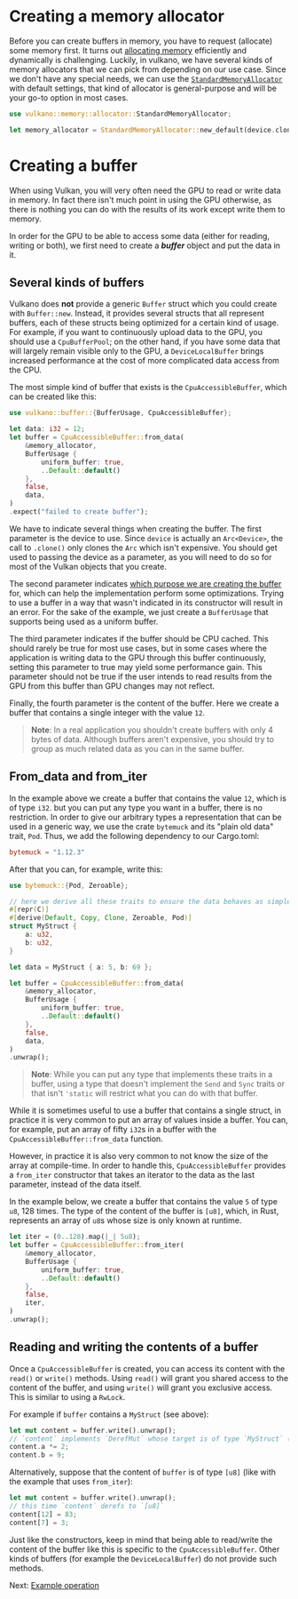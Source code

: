 # Creating a memory allocator

Before you can create buffers in memory, you have to request (allocate) some memory first.
It turns out [allocating memory](https://docs.rs/vulkano/0.32.0/vulkano/memory/allocator/index.html) efficiently and dynamically is challenging.
Luckily, in vulkano, we have several kinds of memory allocators that we can pick from depending on our use case.
Since we don't have any special needs, we can use the [`StandardMemoryAllocator`](https://docs.rs/vulkano/0.32.0/vulkano/memory/allocator/type.StandardMemoryAllocator.html) with default settings,
that kind of allocator is general-purpose and will be your go-to option in most cases.

```rust
use vulkano::memory::allocator::StandardMemoryAllocator;

let memory_allocator = StandardMemoryAllocator::new_default(device.clone());
```

# Creating a buffer

When using Vulkan, you will very often need the GPU to read or write data in memory. In fact
there isn't much point in using the GPU otherwise, as there is nothing you can do with the results
of its work except write them to memory.

In order for the GPU to be able to access some data (either for reading, writing or both), we
first need to create a ***buffer*** object and put the data in it.

## Several kinds of buffers

Vulkano does **not** provide a generic `Buffer` struct which you could create with `Buffer::new`.
Instead, it provides several structs that all represent buffers, each of these structs
being optimized for a certain kind of usage. For example, if you want to continuously upload data
to the GPU, you should use a `CpuBufferPool`; on the other hand, if you have some data that
will largely remain visible only to the GPU, a `DeviceLocalBuffer` brings increased performance at the
cost of more complicated data access from the CPU.

The most simple kind of buffer that exists is the `CpuAccessibleBuffer`, which can be created
like this:

```rust
use vulkano::buffer::{BufferUsage, CpuAccessibleBuffer};

let data: i32 = 12;
let buffer = CpuAccessibleBuffer::from_data(
    &memory_allocator,
    BufferUsage {
        uniform_buffer: true,
        ..Default::default()
    },
    false,
    data,
)
.expect("failed to create buffer");
```

We have to indicate several things when creating the buffer. The first parameter is the device
to use. Since `device` is actually an `Arc<Device>`, the call to `.clone()` only clones the `Arc`
which isn't expensive. You should get used to passing the device as a parameter, as you will
need to do so for most of the Vulkan objects that you create.

The second parameter indicates [which purpose we are creating the
buffer](https://docs.rs/vulkano/0.32.0/vulkano/buffer/struct.BufferUsage.html) for, which can help the
implementation perform some optimizations. Trying to use a buffer in a way that wasn't indicated in
its constructor will result in an error. For the sake of the example, we just create a
`BufferUsage` that supports being used as a uniform buffer.

The third parameter indicates if the buffer should be CPU cached. This should rarely be true for most
use cases, but in some cases where the application is writing data to the GPU through this buffer continuously,
setting this parameter to true may yield some performance gain. This parameter should not be true if
the user intends to read results from the GPU from this buffer than GPU changes may not reflect.

Finally, the fourth parameter is the content of the buffer. Here we create a buffer
that contains a single integer with the value `12`.

> **Note**: In a real application you shouldn't create buffers with only 4 bytes of data. Although
> buffers aren't expensive, you should try to group as much related data as you can in the same buffer.

## From_data and from_iter

In the example above we create a buffer that contains the value `12`, which is of type `i32`.
but you can put any type you want in a buffer, there is no restriction. In order to give our
arbitrary types a representation that can be used in a generic way, we use the crate `bytemuck`
and its "plain old data" trait, `Pod`. Thus, we add the following dependency to our Cargo.toml:

```toml
bytemuck = "1.12.3"
```

After that you can, for example, write this:

```rust
use bytemuck::{Pod, Zeroable};

// here we derive all these traits to ensure the data behaves as simple as possible
#[repr(C)]
#[derive(Default, Copy, Clone, Zeroable, Pod)]
struct MyStruct {
    a: u32,
    b: u32,
}

let data = MyStruct { a: 5, b: 69 };

let buffer = CpuAccessibleBuffer::from_data(
    &memory_allocator,
    BufferUsage {
        uniform_buffer: true,
        ..Default::default()
    },
    false,
    data,
)
.unwrap();
```

> **Note**: While you can put any type that implements these traits in a buffer, using a type that doesn't implement
> the `Send` and `Sync` traits or that isn't `'static` will restrict what you can do with
> that buffer.

While it is sometimes useful to use a buffer that contains a single struct, in practice it is very
common to put an array of values inside a buffer. You can, for example, put an array of fifty
`i32`s in a buffer with the `CpuAccessibleBuffer::from_data` function.

However, in practice it is also very common to not know the size of the array at compile-time. In
order to handle this, `CpuAccessibleBuffer` provides a `from_iter` constructor that takes an
iterator to the data as the last parameter, instead of the data itself.

In the example below, we create a buffer that contains the value `5` of type `u8`, 128 times. The
type of the content of the buffer is `[u8]`, which, in Rust, represents an array of `u8`s whose size
is only known at runtime.

```rust
let iter = (0..128).map(|_| 5u8);
let buffer = CpuAccessibleBuffer::from_iter(
    &memory_allocator,
    BufferUsage {
        uniform_buffer: true,
        ..Default::default()
    },
    false,
    iter,
)
.unwrap();
```

## Reading and writing the contents of a buffer

Once a `CpuAccessibleBuffer` is created, you can access its content with the `read()` or `write()`
methods. Using `read()` will grant you shared access to the content of the buffer, and using
`write()` will grant you exclusive access. This is similar to using a `RwLock`.

For example if `buffer` contains a `MyStruct` (see above):

```rust
let mut content = buffer.write().unwrap();
// `content` implements `DerefMut` whose target is of type `MyStruct` (the content of the buffer)
content.a *= 2;
content.b = 9;
```

Alternatively, suppose that the content of `buffer` is of type `[u8]` (like with the example that
uses `from_iter`):

```rust
let mut content = buffer.write().unwrap();
// this time `content` derefs to `[u8]`
content[12] = 83;
content[7] = 3;
```

Just like the constructors, keep in mind that being able to read/write the content of the buffer
like this is specific to the `CpuAccessibleBuffer`. Other kinds of buffers (for example the
`DeviceLocalBuffer`) do not provide such methods.

Next: [Example operation](/guide/example-operation)
